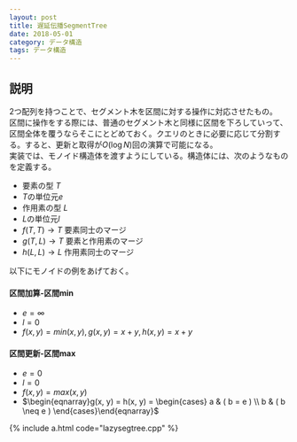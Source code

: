 ```yaml
---
layout: post
title: 遅延伝播SegmentTree
date: 2018-05-01
category: データ構造
tags: データ構造
---
```


## 説明
2つ配列を持つことで、セグメント木を区間に対する操作に対応させたもの。<br>
区間に操作をする際には、普通のセグメント木と同様に区間を下ろしていって、区間全体を覆うならそこにとどめておく。クエリのときに必要に応じて分割する。すると、更新と取得が$O(\log N)$回の演算で可能になる。<br>
実装では、モノイド構造体を渡すようにしている。構造体には、次のようなものを定義する。
- 要素の型 $T$
- $T$の単位元$e$
- 作用素の型 $L$
- $L$の単位元$l$
- $f(T, T) \rightarrow T$ 要素同士のマージ
- $g(T, L) \rightarrow T$ 要素と作用素のマージ
- $h(L, L) \rightarrow L$ 作用素同士のマージ

以下にモノイドの例をあげておく。
#### 区間加算-区間min
- $e = \infty$
- $l = 0$
- $f(x, y) = min(x, y), g(x, y) = x + y, h(x, y) = x + y$
#### 区間更新-区間max
- $e = 0$
- $l = 0$
- $f(x, y) = max(x, y)$
- $\begin{eqnarray}g(x, y) = h(x, y) =  \begin{cases}    a & ( b = e ) \\    b & ( b \neq e )  \end{cases}\end{eqnarray}$

{% include a.html code="lazysegtree.cpp" %}